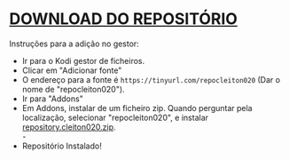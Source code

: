 # <a href="repository.cleiton020.zip">DOWNLOAD DO REPOSITÓRIO</a>

Instruções para a adição no gestor:


<p align="left">
  <ul>
    <li>Ir para o Kodi gestor de ficheiros.</li>
    <li>Clicar em "Adicionar fonte"</li>
    <li>O endereço para a fonte é <code>https://tinyurl.com/repocleiton020</code> (Dar o nome de "repocleiton020").</li>
    <li>Ir para "Addons"</li>
    <li>Em Addons, instalar de um ficheiro zip. Quando perguntar pela localização, selecionar "repocleiton020", e instalar <a href="repository.cleiton020.zip">repository.cleiton020.zip</a>.</li>
    -
    <li>Repositório Instalado!</li>
    
</ul>

                                      
                                       

</p>

